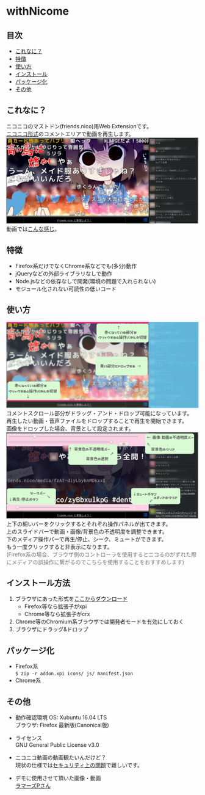 # withNicome


## 目次
- [これなに？](#これなに？)
- [特徴](#特徴)
- [使い方](#使い方)
- [インストール](#インストール方法)
- [パッケージ化](#パッケージ化)
- [その他](#その他)


## これなに？

ニコニコのマストドン(friends.nico)用Web Extensionです。  
[ニコニコ形式](https://friends.nico/nicomment)のコメントエリアで動画を再生します。  
![img](demo/img1.png)  
 動画では[こんな感じ](https://friends.nico/@12/21759031)。  


## 特徴

* Firefox系だけでなくChrome系などでも(多分)動作
* jQueryなどの外部ライブラリなしで動作
* Node.jsなどの依存なしで開発(環境の問題で入れられない)
* モジュール化されない可読性の低いコード


## 使い方

![img](demo/img2.png)  
コメントスクロール部分がドラッグ・アンド・ドロップ可能になっています。  
再生したい動画・音声ファイルをドロップすることで再生を開始できます。  
画像をドロップした場合、背景として設定されます。  
![img](demo/img3.png)  
上下の細いバーをクリックするとそれぞれ操作パネルが出てきます。  
上のスライドバーで動画・画像/背景色の不透明度を調整できます。  
下のメディア操作バーで再生/停止、シーク、ミュートができます。  
もう一度クリックすると非表示になります。  
<font color="#777777">(Firefox系の場合、ブラウザ側のコントローラを使用するとニコるのがずれた際にメディアの誤操作に繋がるのでこちらを使用することをおすすめします)</font>


## インストール方法

1. ブラウザにあった形式を[ここからダウンロード](https://github.com/choco-la/nicomment/releases/)
    * Firefox等なら拡張子がxpi
    * Chrome等なら拡張子がcrx
2. Chrome等のChromium系ブラウザでは開発者モードを有効にしておく
3. ブラウザにドラッグ&ドロップ


## パッケージ化

* Firefox系  
`$ zip -r addon.xpi icons/ js/ manifest.json`  
* Chrome系

## その他

* 動作確認環境
OS: Xubuntu 16.04 LTS  
ブラウザ: Firefox 最新版(Canonical版)  

* ライセンス  
GNU General Public License v3.0  

* ニコニコ動画の動画観たいんだけど？  
現状の仕様では[セキュリティ上の問題](https://friends.nico/@12/19593249)で難しいです。  

* デモに使用させて頂いた画像・動画  
[ラマーズPさん](https://friends.nico/@lamazeP)  